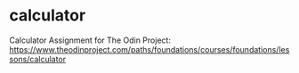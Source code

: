 # calculator

Calculator Assignment for The Odin Project:
https://www.theodinproject.com/paths/foundations/courses/foundations/lessons/calculator
